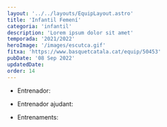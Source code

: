 ```yaml
---
layout: '../../layouts/EquipLayout.astro'
title: 'Infantil Femení'
categoria: 'infantil'
description: 'Lorem ipsum dolor sit amet'
temporada: '2021/2022'
heroImage: '/images/escutca.gif'
fitxa: 'https://www.basquetcatala.cat/equip/50453'
pubDate: '08 Sep 2022'
updatedDate:
order: 14
---
```


- Entrenador:

- Entrenador ajudant:

- Entrenaments:
